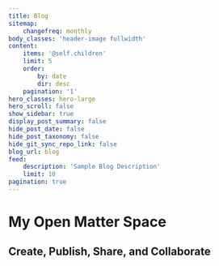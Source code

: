 ```yaml
---
title: Blog
sitemap:
    changefreq: monthly
body_classes: 'header-image fullwidth'
content:
    items: '@self.children'
    limit: 5
    order:
        by: date
        dir: desc
    pagination: '1'
hero_classes: hero-large
hero_scroll: false
show_sidebar: true
display_post_summary: false
hide_post_date: false
hide_post_taxonomy: false
hide_git_sync_repo_link: false
blog_url: blog
feed:
    description: 'Sample Blog Description'
    limit: 10
pagination: true
---
```


# My **Open Matter** Space
## Create, Publish, Share, and Collaborate
